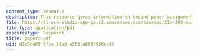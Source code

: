 ```yaml
---
content_type: resource
description: This resource gives information on second paper assignment.
file: https://ol-ocw-studio-app-qa.s3.amazonaws.com/courses/21m-293-music-of-africa-fall-2005/d1c5ea096fce38a8a365a6833936ca42_paper2.pdf
file_type: application/pdf
resourcetype: Document
title: paper2.pdf
uid: d1c5ea09-6fce-38a8-a365-a6833936ca42
---
```

